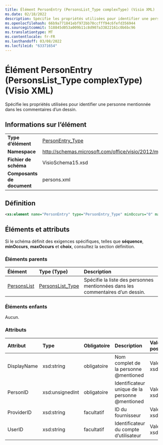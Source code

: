 ```yaml
---
title: Élément PersonEntry (PersonsList_Type complexType) (Visio XML)
ms.date: 02/18/2022
description: Spécifie les propriétés utilisées pour identifier une personne mentionnée dans les commentaires d’un dessin.
ms.openlocfilehash: 66b9a771841ebf972bb70ccfff94c6fefd356944
ms.sourcegitcommit: 518845d053a009b11c8d907a33822161c0b6bc96
ms.translationtype: MT
ms.contentlocale: fr-FR
ms.lasthandoff: 03/08/2022
ms.locfileid: "63371654"
---
```

# <a name="personentry-element-personslist_type-complextype-visio-xml"></a>Élément PersonEntry (PersonsList_Type complexType) (Visio XML)

Spécifie les propriétés utilisées pour identifier une personne mentionnée dans les commentaires d’un dessin.
  
## <a name="element-information"></a>Informations sur l’élément

|||
|:-----|:-----|
|**Type d’élément** <br/> |[PersonEntry_Type](personentry_type-complextypevisio-xml.md) <br/> |
|**Namespace** <br/> |http://schemas.microsoft.com/office/visio/2012/main  <br/> |
|**Fichier de schéma** <br/> |VisioSchema15.xsd  <br/> |
|**Composants de document** <br/> |persons.xml  <br/> |
   
## <a name="definition"></a>Définition

```XML
<xs:element name="PersonEntry" type="PersonEntry_Type" minOccurs="0" maxOccurs="unbounded" />
```

## <a name="elements-and-attributes"></a>Éléments et attributs

Si le schéma définit des exigences spécifiques, telles que **séquence**, **minOccurs**, **maxOccurs** et **choix**, consultez la section définition. 
  
### <a name="parent-elements"></a>Éléments parents

|**Élément**|**Type (Type)**|**Description**|
|:-----|:-----|:-----|
|[PersonsList](personslist-element-persons_type-complextypevisio-xml.md) <br/> |[PersonsList_Type](personslist_type-complextypevisio-xml.md) <br/> |Spécifie la liste des personnes mentionnées dans les commentaires d’un dessin. |
   
### <a name="child-elements"></a>Éléments enfants

Aucun.
  
### <a name="attributes"></a>Attributs

|**Attribut**|**Type**|**Obligatoire**|**Description**|**Valeurs possibles**|
|:-----|:-----|:-----|:-----|:-----|
|DisplayName  <br/> |xsd:string  <br/> |obligatoire  <br/> |Nom complet de la personne @mentioned |Valeurs du type xsd:string. |
|PersonID  <br/> |xsd:unsignedInt  <br/> |obligatoire  <br/> | Identificateur unique de la personne @mentioned|Valeurs du type xsd:unsignedInt. |
|ProviderID  <br/> |xsd:string  <br/> |facultatif  <br/> |ID du fournisseur|Valeurs du type xsd:string. |
|UserID  <br/> |xsd:string  <br/> |facultatif  <br/> |Identificateur du compte d’utilisateur|Valeurs du type xsd:string. |


